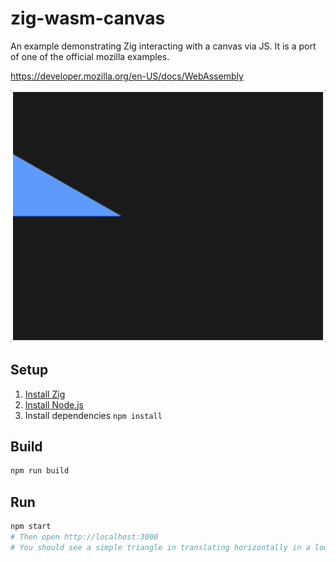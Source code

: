 # zig-wasm-canvas

An example demonstrating Zig interacting with a canvas via JS. It is a port of
one of the official mozilla examples.

https://developer.mozilla.org/en-US/docs/WebAssembly

<img src="docs/screen-recording.gif"/>

## Setup

1.  [Install Zig](https://ziglang.org/learn/getting-started/#installing-zig)
2.  [Install Node.js](https://nodejs.org/en/download/)
3.  Install dependencies `npm install`

## Build

```bash
npm run build
```

## Run

```bash
npm start
# Then open http://localhost:3000
# You should see a simple triangle in translating horizontally in a loop
```
